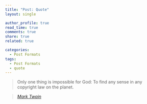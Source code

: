 ```yaml
---
title: "Post: Quote"
layout: single

author_profile: true
read_time: true
comments: true
share: true
related: true

categories:
  - Post Formats
tags:
  - Post Formats
  - quote
---
```


> Only one thing is impossible for God: To find any sense in any copyright law on the planet.

> <cite><a href="http://www.brainyquote.com/quotes/quotes/m/marktwain163473.html">Mark Twain</a></cite>
